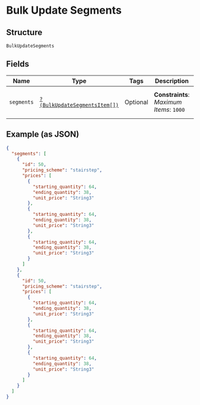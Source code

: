 
# Bulk Update Segments

## Structure

`BulkUpdateSegments`

## Fields

| Name | Type | Tags | Description | Getter | Setter |
|  --- | --- | --- | --- | --- | --- |
| `segments` | [`?(BulkUpdateSegmentsItem[])`](../../doc/models/bulk-update-segments-item.md) | Optional | **Constraints**: *Maximum Items*: `1000` | getSegments(): ?array | setSegments(?array segments): void |

## Example (as JSON)

```json
{
  "segments": [
    {
      "id": 50,
      "pricing_scheme": "stairstep",
      "prices": [
        {
          "starting_quantity": 64,
          "ending_quantity": 38,
          "unit_price": "String3"
        },
        {
          "starting_quantity": 64,
          "ending_quantity": 38,
          "unit_price": "String3"
        },
        {
          "starting_quantity": 64,
          "ending_quantity": 38,
          "unit_price": "String3"
        }
      ]
    },
    {
      "id": 50,
      "pricing_scheme": "stairstep",
      "prices": [
        {
          "starting_quantity": 64,
          "ending_quantity": 38,
          "unit_price": "String3"
        },
        {
          "starting_quantity": 64,
          "ending_quantity": 38,
          "unit_price": "String3"
        },
        {
          "starting_quantity": 64,
          "ending_quantity": 38,
          "unit_price": "String3"
        }
      ]
    }
  ]
}
```

